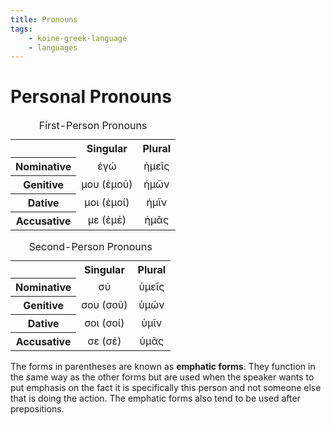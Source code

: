 ```yaml
---
title: Pronouns
tags:
    - koine-greek-language
    - languages
---
```


# Personal Pronouns

<table>
<caption>First-Person Pronouns</caption>
<tr>
<th></th>
<th style="text-align:center">Singular</th>
<th style="text-align:center">Plural</th>
</tr>
<tr>
<th style="text-align:center">Nominative</th>
<td style="text-align:center">ἐγώ</td>
<td style="text-align:center">ἡμεῖς</td>
</tr>
<tr>
<th style="text-align:center">Genitive</th>
<td style="text-align:center">μου (ἐμοῦ)</td>
<td style="text-align:center">ἡμῶν</td>
</tr>
<tr>
<th style="text-align:center">Dative</th>
<td style="text-align:center">μοι (ἐμοί)</td>
<td style="text-align:center">ἡμῖν</td>
</tr>
<tr>
<th style="text-align:center">Accusative</th>
<td style="text-align:center">με (ἐμέ)</td>
<td style="text-align:center">ἡμᾶς</td>
</tr>
</table>

<table>
<caption>Second-Person Pronouns</caption>
<tr>
<th></th>
<th style="text-align:center">Singular</th>
<th style="text-align:center">Plural</th>
</tr>
<tr>
<th style="text-align:center">Nominative</th>
<td style="text-align:center">σύ</td>
<td style="text-align:center">ὑμεῖς</td>
</tr>
<tr>
<th style="text-align:center">Genitive</th>
<td style="text-align:center">σου (σοῦ)</td>
<td style="text-align:center">ὑμῶν</td>
</tr>
<tr>
<th style="text-align:center">Dative</th>
<td style="text-align:center">σοι (σοί)</td>
<td style="text-align:center">ὑμῖν</td>
</tr>
<tr>
<th style="text-align:center">Accusative</th>
<td style="text-align:center">σε (σέ)</td>
<td style="text-align:center">ὑμᾶς</td>
</tr>
</table>

The forms in parentheses are known as **emphatic forms**. They function in the same way as the other forms but are used when the speaker wants to put emphasis on the fact it is specifically this person and not someone else that is doing the action. The emphatic forms also tend to be used after prepositions. 
